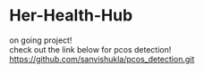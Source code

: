 # Her-Health-Hub
on going project!<br>
check out the link below for pcos detection!<br>
https://github.com/sanvishukla/pcos_detection.git
